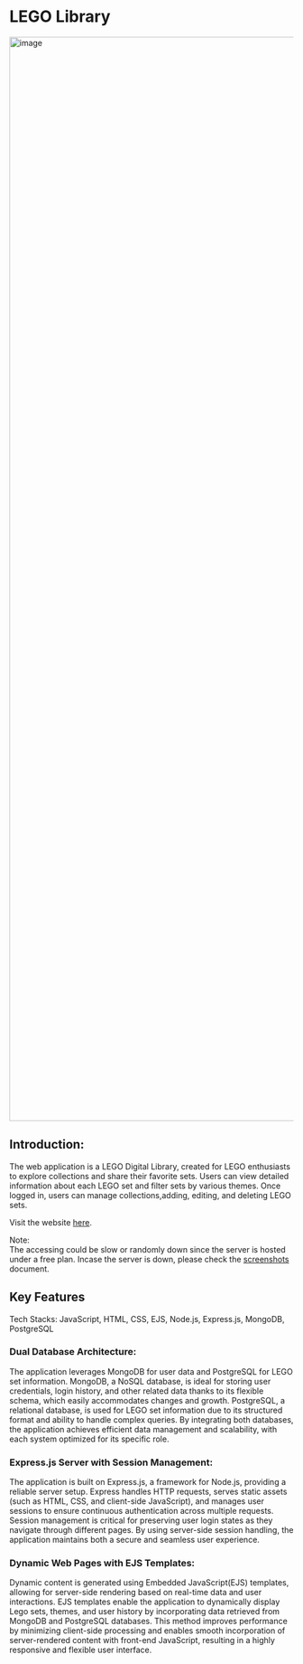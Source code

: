 # LEGO Library
<img width="1918" alt="image" src="https://github.com/user-attachments/assets/2c9a844c-b4cd-4066-a409-a90c69ed721e">

## Introduction:
The web application is a LEGO Digital Library, created for LEGO enthusiasts to explore collections and share their favorite sets. Users can view detailed information about each LEGO set and filter sets by various themes. Once logged in, users can manage collections,adding, editing, and deleting LEGO sets.

Visit the website [here](https://lego-library.onrender.com). 

Note:  
The accessing could be slow or randomly down since the server is hosted under a free plan.
Incase the server is down, please check the [screenshots](https://github.com/Ryan-215/Lego_Library/blob/main/screenshots.md) document.

## Key Features
Tech Stacks: JavaScript, HTML, CSS, EJS, Node.js, Express.js, MongoDB, PostgreSQL  

### Dual Database Architecture:
The application leverages MongoDB for user data and PostgreSQL for LEGO set information. MongoDB, a NoSQL database, is ideal for storing user credentials, login history, and other related data thanks to its flexible schema, which easily accommodates changes and growth. PostgreSQL, a relational database, is used for LEGO set information due to its structured format and ability to handle complex queries. By integrating both databases, the application achieves efficient data management and scalability, with each system optimized for its specific role.

### Express.js Server with Session Management:
The application is built on Express.js, a framework for Node.js, providing a reliable server setup. Express handles HTTP requests, serves static assets (such as HTML, CSS, and client-side JavaScript), and manages user sessions to ensure continuous authentication across multiple requests. Session management is critical for preserving user login states as they navigate through different pages. By using server-side session handling, the application maintains both a secure and seamless user experience.

### Dynamic Web Pages with EJS Templates:
Dynamic content is generated using Embedded JavaScript(EJS) templates, allowing for server-side rendering based on real-time data and user interactions. EJS templates enable the application to dynamically display Lego sets, themes, and user history by incorporating data retrieved from MongoDB and PostgreSQL databases. This method improves performance by minimizing client-side processing and enables smooth incorporation of server-rendered content with front-end JavaScript, resulting in a highly responsive and flexible user interface.